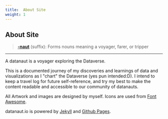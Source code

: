 ```yaml
---
title:  About Site
weight: 1
---
```


## About Site

>   **[-naut][]** (suffix): 
>   Forms nouns meaning a voyager, farer, or tripper

------

A datanaut is a voyager exploring the Dataverse.
 
This is a documented journey of my discoveries and learnings of data and visualizations as I "chart" the Dataverse
(yes pun intended:D).  I intend to keep a travel log for future self-reference, and try my best to make the content 
readable and accessible to 
our community of datanauts.

All Artwork and images are designed by myself.  Icons are used from [Font Awesome][].

datanaut.io is powered by [Jekyll][] and [Github Pages][].  


<!-- links -->
[-naut]: http://en.wiktionary.org/wiki/-naut
[Font Awesome]: http://fortawesome.github.io/Font-Awesome/
[Jekyll]: http://jekyllrb.com/
[Github Pages]: https://pages.github.com/
